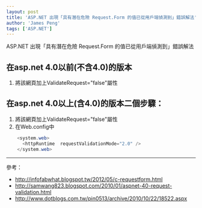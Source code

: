 ```yaml
---
layout: post
title: 'ASP.NET 出現「具有潛在危險 Request.Form 的值已從用戶端偵測到」錯誤解法'
author: 'James Peng'
tags: ['ASP.NET']
---
```


ASP.NET 出現「具有潛在危險 Request.Form 的值已從用戶端偵測到」錯誤解法

## 在asp.net 4.0以前(不含4.0)的版本 ##

1. 將該網頁加上ValidateRequest="false"屬性

## 在asp.net 4.0以上(含4.0)的版本二個步驟： ##

1. 將該網頁加上ValidateRequest="false"屬性
2. 在Web.config中


~~~csharp
    <system.web>
      <httpRuntime  requestValidationMode="2.0" />
    </system.web>
~~~


----------

參考：

- http://infofabwhat.blogspot.tw/2012/05/c-requestform.html
- http://samwang823.blogspot.com/2010/01/aspnet-40-request-validation.html 
- http://www.dotblogs.com.tw/pin0513/archive/2010/10/22/18522.aspx